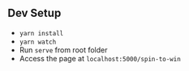 
## Dev Setup

- `yarn install`
- `yarn watch`
- Run `serve` from root folder
- Access the page at `localhost:5000/spin-to-win`
